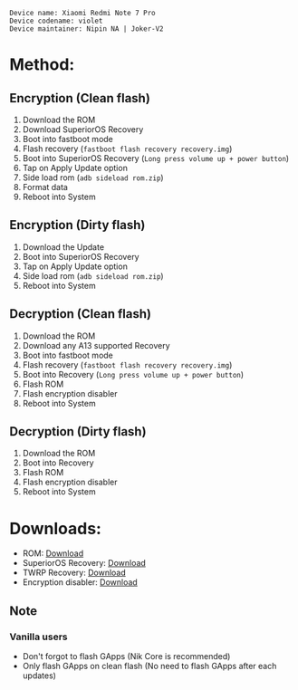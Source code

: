 ```
Device name: Xiaomi Redmi Note 7 Pro
Device codename: violet
Device maintainer: Nipin NA | Joker-V2
```

# Method:

## Encryption (Clean flash)

1. Download the ROM 
2. Download SuperiorOS Recovery
3. Boot into fastboot mode
4. Flash recovery (`fastboot flash recovery recovery.img`)
5. Boot into SuperiorOS Recovery (`Long press volume up + power button`)
6. Tap on Apply Update option
7. Side load rom (`adb sideload rom.zip`)
8. Format data
7. Reboot into System

## Encryption (Dirty flash)
1. Download the Update
2. Boot into SuperiorOS Recovery
3. Tap on Apply Update option
4. Side load rom (`adb sideload rom.zip`)
5. Reboot into System

## Decryption (Clean flash)

1. Download the ROM 
2. Download any A13 supported Recovery
3. Boot into fastboot mode
4. Flash recovery (`fastboot flash recovery recovery.img`)
5. Boot into Recovery (`Long press volume up + power button`)
6. Flash ROM
7. Flash encryption disabler 
8. Reboot into System

## Decryption (Dirty flash)

1. Download the ROM 
2. Boot into Recovery
3. Flash ROM
4. Flash encryption disabler 
5. Reboot into System

# Downloads:

* ROM: [Download](https://sourceforge.net/projects/superioros/files/violet)
* SuperiorOS Recovery: [Download](https://sourceforge.net/projects/superioros/files/violet/recovery)
* TWRP Recovery: [Download](https://sourceforge.net/projects/joker-builds/files/TWRP/A13/recovery.img/download)
* Encryption disabler: [Download](https://t.me/superioros_violet/60824)

## Note

### Vanilla users
* Don't forgot to flash GApps (Nik Core is recommended)
* Only flash GApps on clean flash (No need to flash GApps after each updates)
